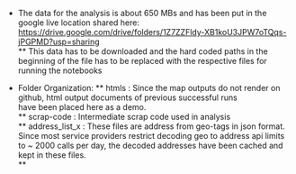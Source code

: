 

* The data for the analysis is about 650 MBs and has been put in the google live location shared here:  <br/>
            https://drive.google.com/drive/folders/1Z7ZZFldy-XB1koU3JPW7oTQqs-jPGPMD?usp=sharing <br/>
	    ** This data has to be downloaded and the hard coded paths in the beginning of the file has to be
	       replaced with the respective files for running the notebooks	    		

* Folder Organization:
	** htmls : Since the map outputs do not render on github, html output documents of previous successful runs  <br/>
	      have been placed here as a demo.  <br/>
	** scrap-code : Intermediate scrap code used in analysis <br/>
	** address_list_x : These files are address from geo-tags in json format. Since most service providers restrict
	   		  decoding geo to address api limits to ~ 2000 calls per day, the decoded addresses have been cached
			  and kept in these files.  <br/>
    	** 